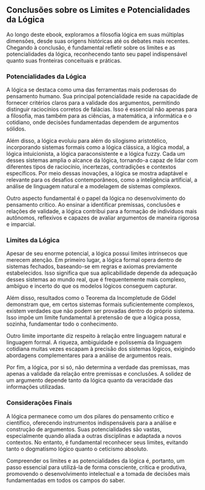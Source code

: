 
## Conclusões sobre os Limites e Potencialidades da Lógica

Ao longo deste ebook, exploramos a filosofia lógica em suas múltiplas dimensões, desde suas origens históricas até os debates mais recentes. Chegando à conclusão, é fundamental refletir sobre os limites e as potencialidades da lógica, reconhecendo tanto seu papel indispensável quanto suas fronteiras conceituais e práticas.

### Potencialidades da Lógica

A lógica se destaca como uma das ferramentas mais poderosas do pensamento humano. Sua principal potencialidade reside na capacidade de fornecer critérios claros para a validade dos argumentos, permitindo distinguir raciocínios corretos de falácias. Isso é essencial não apenas para a filosofia, mas também para as ciências, a matemática, a informática e o cotidiano, onde decisões fundamentadas dependem de argumentos sólidos.

Além disso, a lógica evoluiu para além do silogismo aristotélico, incorporando sistemas formais como a lógica clássica, a lógica modal, a lógica intuicionista, a lógica paraconsistente e a lógica fuzzy. Cada um desses sistemas amplia o alcance da lógica, tornando-a capaz de lidar com diferentes tipos de raciocínio, incertezas, contradições e contextos específicos. Por meio dessas inovações, a lógica se mostra adaptável e relevante para os desafios contemporâneos, como a inteligência artificial, a análise de linguagem natural e a modelagem de sistemas complexos.

Outro aspecto fundamental é o papel da lógica no desenvolvimento do pensamento crítico. Ao ensinar a identificar premissas, conclusões e relações de validade, a lógica contribui para a formação de indivíduos mais autônomos, reflexivos e capazes de avaliar argumentos de maneira rigorosa e imparcial.

### Limites da Lógica

Apesar de seu enorme potencial, a lógica possui limites intrínsecos que merecem atenção. Em primeiro lugar, a lógica formal opera dentro de sistemas fechados, baseando-se em regras e axiomas previamente estabelecidos. Isso significa que sua aplicabilidade depende da adequação desses sistemas ao mundo real, que é frequentemente mais complexo, ambíguo e incerto do que os modelos lógicos conseguem capturar.

Além disso, resultados como o Teorema da Incompletude de Gödel demonstram que, em certos sistemas formais suficientemente complexos, existem verdades que não podem ser provadas dentro do próprio sistema. Isso impõe um limite fundamental à pretensão de que a lógica possa, sozinha, fundamentar todo o conhecimento.

Outro limite importante diz respeito à relação entre linguagem natural e linguagem formal. A riqueza, ambiguidade e polissemia da linguagem cotidiana muitas vezes escapam à precisão dos sistemas lógicos, exigindo abordagens complementares para a análise de argumentos reais.

Por fim, a lógica, por si só, não determina a verdade das premissas, mas apenas a validade da relação entre premissas e conclusões. A solidez de um argumento depende tanto da lógica quanto da veracidade das informações utilizadas.

### Considerações Finais

A lógica permanece como um dos pilares do pensamento crítico e científico, oferecendo instrumentos indispensáveis para a análise e construção de argumentos. Suas potencialidades são vastas, especialmente quando aliada a outras disciplinas e adaptada a novos contextos. No entanto, é fundamental reconhecer seus limites, evitando tanto o dogmatismo lógico quanto o ceticismo absoluto.

Compreender os limites e as potencialidades da lógica é, portanto, um passo essencial para utilizá-la de forma consciente, crítica e produtiva, promovendo o desenvolvimento intelectual e a tomada de decisões mais fundamentadas em todos os campos do saber.
```

